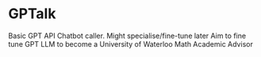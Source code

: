 # GPTalk
Basic GPT API Chatbot caller. Might specialise/fine-tune later
Aim to fine tune GPT LLM to become a University of Waterloo Math Academic Advisor
